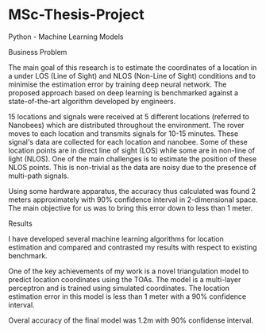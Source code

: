 # MSc-Thesis-Project
Python - Machine Learning Models


Business Problem

The main goal of this research is to estimate the coordinates of a location in a under
LOS (Line of Sight) and NLOS (Non-Line of Sight) conditions and to minimise the estimation
error by training deep neural network. The proposed approach based on deep
learning is benchmarked against a state-of-the-art algorithm developed by engineers.

15 locations and signals were received at 5 different locations (referred to Nanobees)
which are distributed throughout the environment. The rover moves to each location
and transmits signals for 10-15 minutes. These signal's data are collected for each
location and nanobee. Some of these location points are in direct line of sight (LOS)
while some are in non-line of light (NLOS). One of the main challenges is to estimate
the position of these NLOS points. This is non-trivial as the data are noisy due to the
presence of multi-path signals.

Using some hardware apparatus, the accuracy thus calculated was found 2 meters
approximately with 90% confidence interval in 2-dimensional space.
The main objective for us was to bring this error down to less than 1 meter.

Results

I have developed several machine learning algorithms for location estimation and compared and contrasted
my results with respect to existing benchmark.

One of the key achievements of my work is a novel triangulation model to predict
location coordinates using the TOAs. The model is a multi-layer perceptron and is
trained using simulated coordinates. The location estimation error in this model is less
than 1 meter with a 90% confidence interval. 

Overal accuracy of the final model was 1.2m with 90% confidense interval.
